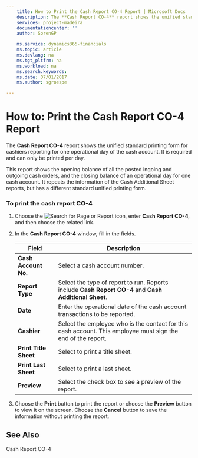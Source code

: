 ```yaml
---
    title: How to Print the Cash Report CO-4 Report | Microsoft Docs
    description: The **Cash Report CO-4** report shows the unified standard printing form for cashiers reporting for one operational day of the cash account. It is required and can only be printed per day.
    services: project-madeira
    documentationcenter: ''
    author: SorenGP

    ms.service: dynamics365-financials
    ms.topic: article
    ms.devlang: na
    ms.tgt_pltfrm: na
    ms.workload: na
    ms.search.keywords:
    ms.date: 07/01/2017
    ms.author: sgroespe

---
```

# How to: Print the Cash Report CO-4 Report
The **Cash Report CO-4** report shows the unified standard printing form for cashiers reporting for one operational day of the cash account. It is required and can only be printed per day.  
  
 This report shows the opening balance of all the posted ingoing and outgoing cash orders, and the closing balance of an operational day for one cash account. It repeats the information of the Cash Additional Sheet reports, but has a different standard unified printing form.  
  
### To print the cash report CO-4  
  
1.  Choose the ![Search for Page or Report](media/ui-search/search_small.png "Search for Page or Report icon") icon, enter **Cash Report CO-4**, and then choose the related link.  
  
2.  In the **Cash Report CO-4** window, fill in the fields.  
  
    |Field|Description|  
    |---------------------------------|---------------------------------------|  
    |**Cash Account No.**|Select a cash account number.|  
    |**Report Type**|Select the type of report to run. Reports include **Cash Report CO-4** and **Cash Additional Sheet**.|  
    |**Date**|Enter the operational date of the cash account transactions to be reported.|  
    |**Cashier**|Select the employee who is the contact for this cash account. This employee must sign the end of the report.|  
    |**Print Title Sheet**|Select to print a title sheet.|  
    |**Print Last Sheet**|Select to print a last sheet.|  
    |**Preview**|Select the check box to see a preview of the report.|  
  
3.  Choose the **Print** button to print the report or choose the **Preview** button to view it on the screen. Choose the **Cancel** button to save the information without printing the report.  
  
## See Also  
 Cash Report CO-4